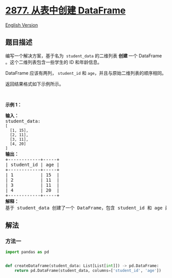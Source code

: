 # [2877. 从表中创建 DataFrame](https://leetcode.cn/problems/create-a-dataframe-from-list)

[English Version](/solution/2800-2899/2877.Create%20a%20DataFrame%20from%20List/README_EN.md)

<!-- tags: -->

## 题目描述

<!-- 这里写题目描述 -->

<p>编写一个解决方案，基于名为&nbsp;&nbsp;<code>student_data</code>&nbsp;的二维列表&nbsp;<b>创建 </b>一个 DataFrame 。这个二维列表包含一些学生的 ID 和年龄信息。</p>

<p>DataFrame 应该有两列，&nbsp;<code>student_id</code>&nbsp;和&nbsp;<code>age</code>，并且与原始二维列表的顺序相同。</p>

<p>返回结果格式如下示例所示。</p>

<p>&nbsp;</p>

<p><strong class="example">示例 1：</strong></p>

<pre>
<strong>输入：
</strong>student_data:<strong>
</strong><code>[
  [1, 15],
  [2, 11],
  [3, 11],
  [4, 20]
]</code>
<b>输出：</b>
+------------+-----+
| student_id | age |
+------------+-----+
| 1          | 15  |
| 2          | 11  |
| 3          | 11  |
| 4          | 20  |
+------------+-----+
<b>解释：</b>
基于 student_data 创建了一个 DataFrame，包含 student_id 和 age 两列。
</pre>

## 解法

### 方法一

<!-- tabs:start -->

```python
import pandas as pd


def createDataframe(student_data: List[List[int]]) -> pd.DataFrame:
    return pd.DataFrame(student_data, columns=['student_id', 'age'])
```

<!-- tabs:end -->

<!-- end -->
